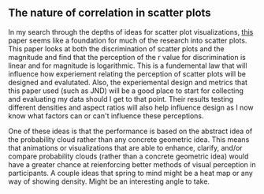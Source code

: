 ## The nature of correlation in scatter plots

In my search through the depths of ideas for scatter plot visualizations, [this](https://link.springer.com/article/10.3758/s13423-016-1174-7#:~:text=For%20scatterplots%20with%20gaussian%20distributions,%2C%20however%2C%20remain%20poorly%20understood.) paper seems like a foundation for much of the research into scatter plots. This paper looks at both the discrimination of scatter plots and the magnitude and find that the perception of the r value for discrimination is linear and for magnitude is logarithmic. This is a fundemental law that will influence how experiement relating the perception of scatter plots will be designed and evalutated. Also, the experiemental design and metrics that this paper used (such as JND) will be a good place to start for collecting and evaluating my data should I get to that point. Their results testing different densities and aspect ratios will also help influence design as I now know what factors can or can't influence these perceptions. 

One of these ideas is that the performance is based on the abstract idea of the probability cloud rather than any concrete geometric idea. This means that animations or visualizations that are able to enhance, clarify, and/or compare probability clouds (rather than a concrete geometric idea) would have a greater chance at reienforcing better methods of visual perception in participants. A couple ideas that spring to mind might be a heat map or any way of showing density. Might be an interesting angle to take.